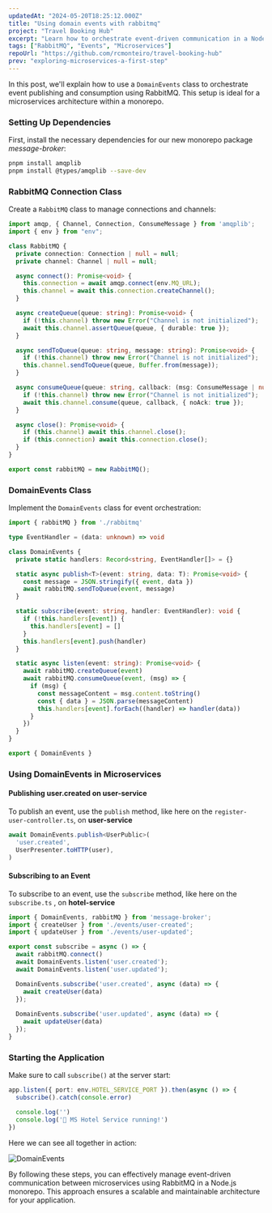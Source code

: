 ```yaml
---
updatedAt: "2024-05-20T18:25:12.000Z"
title: "Using domain events with rabbitmq"
project: "Travel Booking Hub"
excerpt: "Learn how to orchestrate event-driven communication in a Node.js microservices architecture using DomainEvents and RabbitMQ"
tags: ["RabbitMQ", "Events", "Microservices"]
repoUrl: "https://github.com/rcmonteiro/travel-booking-hub"
prev: "exploring-microservices-a-first-step"
---
```


In this post, we'll explain how to use a `DomainEvents` class to orchestrate event publishing and consumption using RabbitMQ. This setup is ideal for a microservices architecture within a monorepo.

### Setting Up Dependencies

First, install the necessary dependencies for our new monorepo package *message-broker*:

```bash
pnpm install amqplib
pnpm install @types/amqplib --save-dev
```

### RabbitMQ Connection Class

Create a `RabbitMQ` class to manage connections and channels:

```typescript
import amqp, { Channel, Connection, ConsumeMessage } from 'amqplib';
import { env } from "env";

class RabbitMQ {
  private connection: Connection | null = null;
  private channel: Channel | null = null;

  async connect(): Promise<void> {
    this.connection = await amqp.connect(env.MQ_URL);
    this.channel = await this.connection.createChannel();
  }

  async createQueue(queue: string): Promise<void> {
    if (!this.channel) throw new Error("Channel is not initialized");
    await this.channel.assertQueue(queue, { durable: true });
  }

  async sendToQueue(queue: string, message: string): Promise<void> {
    if (!this.channel) throw new Error("Channel is not initialized");
    this.channel.sendToQueue(queue, Buffer.from(message));
  }

  async consumeQueue(queue: string, callback: (msg: ConsumeMessage | null) => void): Promise<void> {
    if (!this.channel) throw new Error("Channel is not initialized");
    await this.channel.consume(queue, callback, { noAck: true });
  }

  async close(): Promise<void> {
    if (this.channel) await this.channel.close();
    if (this.connection) await this.connection.close();
  }
}

export const rabbitMQ = new RabbitMQ();
```

### DomainEvents Class

Implement the `DomainEvents` class for event orchestration:

```typescript
import { rabbitMQ } from './rabbitmq'

type EventHandler = (data: unknown) => void

class DomainEvents {
  private static handlers: Record<string, EventHandler[]> = {}

  static async publish<T>(event: string, data: T): Promise<void> {
    const message = JSON.stringify({ event, data })
    await rabbitMQ.sendToQueue(event, message)
  }

  static subscribe(event: string, handler: EventHandler): void {
    if (!this.handlers[event]) {
      this.handlers[event] = []
    }
    this.handlers[event].push(handler)
  }

  static async listen(event: string): Promise<void> {
    await rabbitMQ.createQueue(event)
    await rabbitMQ.consumeQueue(event, (msg) => {
      if (msg) {
        const messageContent = msg.content.toString()
        const { data } = JSON.parse(messageContent)
        this.handlers[event].forEach((handler) => handler(data))
      }
    })
  }
}

export { DomainEvents }
```

### Using DomainEvents in Microservices

#### Publishing user.created on user-service

To publish an event, use the `publish` method, like here on the `register-user-controller.ts`, on **user-service**

```typescript
await DomainEvents.publish<UserPublic>(
  'user.created',
  UserPresenter.toHTTP(user),
)
```

#### Subscribing to an Event

To subscribe to an event, use the `subscribe` method, like here on the `subscribe.ts` , on **hotel-service**

```typescript
import { DomainEvents, rabbitMQ } from 'message-broker';
import { createUser } from './events/user-created';
import { updateUser } from './events/user-updated';

export const subscribe = async () => {
  await rabbitMQ.connect()
  await DomainEvents.listen('user.created');
  await DomainEvents.listen('user.updated');

  DomainEvents.subscribe('user.created', async (data) => {
    await createUser(data)
  });
  
  DomainEvents.subscribe('user.updated', async (data) => {
    await updateUser(data)
  });
}

```

### Starting the Application

Make sure to call `subscribe()` at the server start:

```typescript
app.listen({ port: env.HOTEL_SERVICE_PORT }).then(async () => {
  subscribe().catch(console.error)

  console.log('')
  console.log('🤘 MS Hotel Service running!')
})
```

Here we can see all together in action:

![DomainEvents](/posts/domain-events.gif)

By following these steps, you can effectively manage event-driven communication between microservices using RabbitMQ in a Node.js monorepo. This approach ensures a scalable and maintainable architecture for your application.